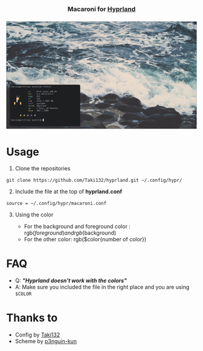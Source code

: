 <h3 align="center">
	Macaroni for <a href="https://github.com/hyprwm/hyprland">Hyprland</a>
<h3>

![image](https://raw.githubusercontent.com/Taki132/hyprland/main/assets/image.png)

#	Usage
1. Clone the repositories
```
git clone https://github.com/Taki132/hyprland.git ~/.config/hypr/
```
2. Include the file at the top of **hyprland.conf**

```
source = ~/.config/hypr/macaroni.conf
```
3. Using the color

	- For the background and foreground color : rgb($foreground) and rgb($background)
 	- For the other color: rgb($color{number of color})
# 	FAQ

- Q: **_"Hyprland doesn't work with the colors"_**
- A: Make sure you included the file in the right place and you are using `$COLOR`

#	Thanks to

- Config by [Taki132](https://github.com/Taki132)
- Scheme by [p3nguin-kun](https://github.com/p3nguin-kun)
